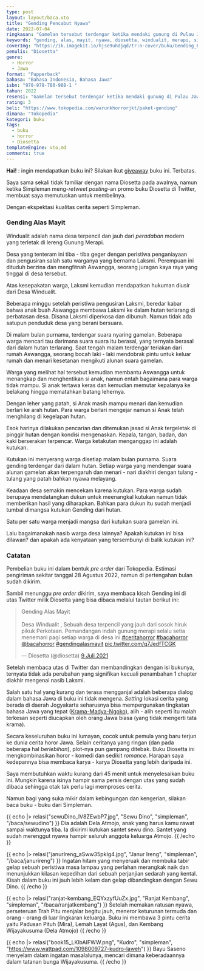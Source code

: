 ```yaml
---
type: post
layout: layout/baca.vto
title: "Gending Pencabut Nyawa"
date: 2022-07-04
ringkasan: "Gamelan tersebut terdengar ketika mendaki gunung di Pulau Jawa. Ia mengartikan, di sekitarmu sedang ada hajatan dari desa gaib. Tapi bukan cuma hajatan, gending yang satu ini dipercaya membawa kutukan sampai merenggut nyawa."
keywords: "gending, alas, mayit, nyawa, diosetta, windualit, merapi, sinden, jawa, horror, horor"
coverImg: "https://ik.imagekit.io/hjse9uhdjqd/tr:n-cover/buku/Gending_Pencabut_Nyawa_1kcaLNm3cS.jpg"
penulis: "Diosetta"
genre:
  - Horror
  - Jawa
format: "Papperback"
bahasa: "Bahasa Indonesia, Bahasa Jawa"
isbn: "978-979-780-988-1 "
tahun: 2022
resensi: "Gamelan tersebut terdengar ketika mendaki gunung di Pulau Jawa. Ia mengartikan, di sekitarmu sedang ada hajatan dari desa gaib. Tapi bukan cuma hajatan, gending yang satu ini dipercaya membawa kutukan sampai merenggut nyawa."
rating: 3
beli: "https://www.tokopedia.com/warunkhorrorjkt/paket-gending"
dimana: "Tokopedia"
kategori: buku
tags:
  - buku
  - horror
  - Diosetta
templateEngine: vto,md
comments: true
---
```


 <div class="info">
    <p><b>Hai!</b> : ingin mendapatkan buku ini? Silakan ikut <a href="https://kusaeni.com/jurnal/give-away-buku/">giveaway</a> buku ini. Terbatas.</p>
 </div>

Saya sama sekali tidak familiar dengan nama Diosetta pada awalnya, namun ketika Simpleman meng-_retweet posting_-an promo buku Diosetta di Twitter, membuat saya memutuskan untuk membelinya.

Dengan ekspektasi kualitas cerita seperti Simpleman.

### Gending Alas Mayit

Windualit adalah nama desa terpencil dan jauh dari _peradaban_ modern yang terletak di lereng Gunung Merapi.

Desa yang tenteram ini tiba - tiba geger dengan peristiwa penganiayaan dan pengusiran salah satu warganya yang bernama Laksmi. Perempuan ini dituduh berzina dan mengfitnah Aswangga, seorang juragan kaya raya yang tinggal di desa tersebut.

Atas kesepakatan warga, Laksmi kemudian mendapatkan hukuman diusir dari Desa Windualit.

Beberapa minggu setelah peristiwa pengusiran Laksmi, beredar kabar bahwa anak buah Aswangga membawa Laksmi ke dalam hutan terlarang di perbatasan desa. Disana Laksmi diperkosa dan dibunuh. Namun tidak ada satupun penduduk desa yang berani bersuara.

Di malam bulan purnama, terdengar suara nyaring gamelan. Beberapa warga mencari tau darimana suara suara itu berasal, yang ternyata berasal dari dalam hutan terlarang. Saat tengah malam terdengar teriakan dari rumah Aswangga, seorang bocah laki - laki mendobrak pintu untuk keluar rumah dan menari kesetanan mengikuti alunan suara gamelan.

Warga yang melihat hal tersebut kemudian membantu Aswangga untuk menangkap dan menghentikan si anak, namun entah bagaimana para warga tidak mampu. Si anak tertawa keras dan kemudian memutar kepalanya ke belakang hingga mematahkan batang lehernya.

Dengan leher yang patah, si Anak masih mampu menari dan kemudian berlari ke arah hutan. Para warga berlari mengejar namun si Anak telah menghilang di kegelapan hutan.

Esok harinya dilakukan pencarian dan ditemukan jasad si Anak tergeletak di pinggir hutan dengan kondisi mengenaskan. Kepala, tangan, badan, dan kaki berserakan terpencar. Warga ketakutan menganggap ini adalah kutukan.

Kutukan ini menyerang warga disetiap malam bulan purnama. Suara gending terdengar dari dalam hutan. Setiap warga yang mendengar suara alunan gamelan akan terpengaruh dan menari - nari diakhiri dengan tulang - tulang yang patah bahkan nyawa melayang.

Keadaan desa semakin mencekam karena kutukan. Para warga sudah berupaya mendatangkan dukun untuk meenangkal kutukan namun tidak memberikan hasil yang diharapkan. Bahkan para dukun itu sudah menjadi tumbal dimangsa kutukan Gending dari hutan.

Satu per satu warga menjadi mangsa dari kutukan suara gamelan ini.

Lalu bagaimanakah nasib warga desa lainnya? Apakah kutukan ini bisa dilawan? dan apakah ada kenyataan yang tersembunyi di balik kutukan ini?

### Catatan

Pembelian buku ini dalam bentuk _pre order_ dari Tokopedia. Estimasi pengiriman sekitar tanggal 28 Agustus 2022, namun di pertengahan bulan sudah dikirim.

Sambil menunggu _pre order_ dikirim, saya membaca kisah Gending ini di utas Twitter milik Diosetta yang bisa dibaca melalui tautan berikut ini:

<blockquote class="twitter-tweet" data-lang="id" data-dnt="true" data-theme="light"><p lang="in" dir="ltr">Gending Alas Mayit<br><br>Desa Windualit , Sebuah desa terpencil yang jauh dari sosok hiruk pikuk Perkotaan. Pemandangan indah gunung merapi selalu setia menemani pagi setiap warga di desa ini.<a href="https://twitter.com/hashtag/ceritahorror?src=hash&amp;ref_src=twsrc%5Etfw">#ceritahorror</a> <a href="https://twitter.com/hashtag/bacahorror?src=hash&amp;ref_src=twsrc%5Etfw">#bacahorror</a> <a href="https://twitter.com/bacahorror?ref_src=twsrc%5Etfw">@bacahorror</a> <a href="https://twitter.com/hashtag/gendingalasmayit?src=hash&amp;ref_src=twsrc%5Etfw">#gendingalasmayit</a> <a href="https://t.co/q7JedfTCGK">pic.twitter.com/q7JedfTCGK</a></p>&mdash; Diosetta (@diosetta) <a href="https://twitter.com/diosetta/status/1413344287572434944?ref_src=twsrc%5Etfw">9 Juli 2021</a></blockquote> <script async src="https://platform.twitter.com/widgets.js" charset="utf-8"></script>

Setelah membaca utas di Twitter dan membandingkan dengan isi bukunya, ternyata tidak ada perubahan yang signifikan kecuali penambahan 1 chapter diakhir mengenai nasib Laksmi.

Salah satu hal yang kurang dan terasa mengganjal adalah beberapa dialog dalam bahasa Jawa di buku ini tidak mengena. _Setting_ lokasi cerita yang berada di daerah Jogyakarta seharusnya bisa mempergunakan tingkatan bahasa Jawa yang tepat ([Krama-Madya-Ngoko](https://id.wikipedia.org/wiki/Krama)), alih - alih seperti itu malah terkesan seperti diucapkan oleh orang Jawa biasa (yang tidak mengerti tata krama).

Secara keseluruhan buku ini lumayan, cocok untuk pemula yang baru terjun ke dunia cerita horor Jawa. Selain ceritanya yang ringan (dan pada beberapa hal _berlebihan_), plot-nya pun gampang ditebak. Buku Diosetta ini mengkombinasikan horor - komedi dan sedikit _romance_. Harapan saya kedepannya bisa membaca karya - karya Diosetta yang lebih daripada ini.

Saya membutuhkan waktu kurang dari 45 menit untuk menyelesaikan buku ini. Mungkin karena isinya hampir sama persis dengan utas yang sudah dibaca sehingga otak tak perlu lagi memproses cerita.

Namun bagi yang suka mikir dalam kebingungan dan kengerian, silakan baca buku - buku dari Simpleman.

{{ echo |> relasi("sewuDino_lV8ZEwbP7.jpg", "Sewu Dino", "simpleman", "/baca/sewudino") }}
Dia adalah Dela Atmojo, anak yang harus kamu rawat sampai waktunya tiba. Ia dikirimi kutukan santet sewu dino. Santet yang sudah merenggut nyawa hampir seluruh anggota keluarga Atmojo.
{{ /echo }}

{{ echo |> relasi("janurIreng_aSww35pkIg4.jpg", "Janur Ireng", "simpleman", "/baca/janurireng") }}
Ingatan hitam yang menyeruak dan membuka tabir gelap sebuah peristiwa masa lampau yang perlahan merangkak naik dan menunjukkan kilasan kepedihan dari sebuah perjanjian sedarah yang kental. Kisah dalam buku ini jauh lebih kelam dan gelap dibandingkan dengan Sewu Dino.
{{ /echo }}

{{ echo |> relasi("ranjat-kembang_EQYxzyfUuZx.jpg", "Ranjat Kembang", "simpleman", "/baca/ranjatkembang") }}
Setelah memakan ratusan nyawa, perseteruan Trah Pitu menjalar begitu jauh, meneror keturunan termuda dan orang - orang di luar lingkaran keluarga. Buku ini membawa 3 pintu cerita yaitu Padusan Pituh (Mira), Lemah Layat (Agus), dan Kembang Wijayakusuma (Dela Atmojo)
{{ /echo }}

{{ echo |> relasi("book15_LKlbAIFWW.png", "Kudro", "simpleman", "https://www.wattpad.com/1098009727-kudro-laweh") }}
Bayu Saseno menyelam dalam ingatan masalalunya, mencari dimana keberadaannya dalam tatanan bunga Wijayakusuma.
{{ /echo }}
